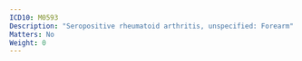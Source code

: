 ```yaml
---
ICD10: M0593
Description: "Seropositive rheumatoid arthritis, unspecified: Forearm"
Matters: No
Weight: 0
---
```


